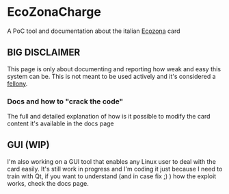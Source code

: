 # EcoZonaCharge

A PoC tool and documentation about the italian [Ecozona](https://www.ecozona.info/) card 

## BIG DISCLAIMER

This page is only about documenting and reporting how weak and easy this system can be. This is not meant to be used actively and it's considered a [fellony](https://www.gazzettaufficiale.it/atto/serie_generale/caricaArticolo?art.progressivo=0&art.idArticolo=2&art.versione=1&art.codiceRedazionale=001G0167&art.dataPubblicazioneGazzetta=2001-04-19&art.idGruppo=0&art.idSottoArticolo1=10&art.idSottoArticolo=1&art.flagTipoArticolo=0).

### Docs and how to "crack the code"

The full and detailed explanation of how is it possible to modify the card content it's available in the docs page

## GUI (WIP)

I'm also working on a GUI tool that enables any Linux user to deal with the card easily. It's still work in progress and I'm coding it just because I need to train with Qt, if you want to understand (and in case fix ;) ) how the exploit works, check the docs page.
